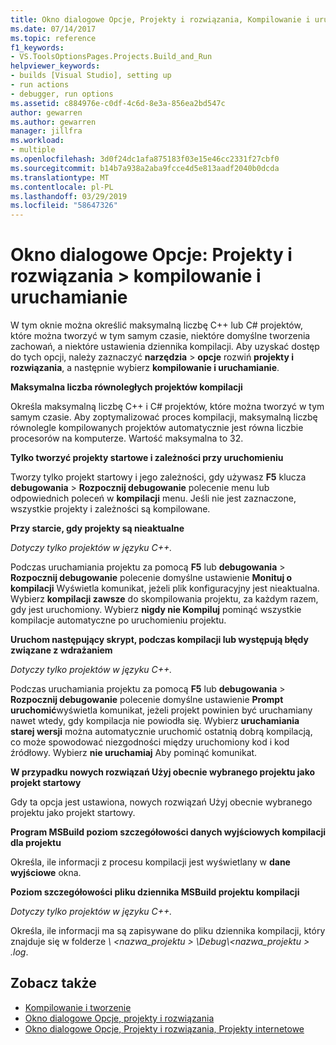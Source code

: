 ```yaml
---
title: Okno dialogowe Opcje, Projekty i rozwiązania, Kompilowanie i uruchamianie
ms.date: 07/14/2017
ms.topic: reference
f1_keywords:
- VS.ToolsOptionsPages.Projects.Build_and_Run
helpviewer_keywords:
- builds [Visual Studio], setting up
- run actions
- debugger, run options
ms.assetid: c884976e-c0df-4c6d-8e3a-856ea2bd547c
author: gewarren
ms.author: gewarren
manager: jillfra
ms.workload:
- multiple
ms.openlocfilehash: 3d0f24dc1afa875183f03e15e46cc2331f27cbf0
ms.sourcegitcommit: b14b7a938a2aba9fcce4d5e813aadf2040b0dcda
ms.translationtype: MT
ms.contentlocale: pl-PL
ms.lasthandoff: 03/29/2019
ms.locfileid: "58647326"
---
```

# <a name="options-dialog-box-projects-and-solutions--build-and-run"></a>Okno dialogowe Opcje: Projekty i rozwiązania \> kompilowanie i uruchamianie

W tym oknie można określić maksymalną liczbę C++ lub C# projektów, które można tworzyć w tym samym czasie, niektóre domyślne tworzenia zachowań, a niektóre ustawienia dziennika kompilacji. Aby uzyskać dostęp do tych opcji, należy zaznaczyć **narzędzia** > **opcje** rozwiń **projekty i rozwiązania**, a następnie wybierz **kompilowanie i uruchamianie**.

**Maksymalna liczba równoległych projektów kompilacji**

Określa maksymalną liczbę C++ i C# projektów, które można tworzyć w tym samym czasie. Aby zoptymalizować proces kompilacji, maksymalną liczbę równolegle kompilowanych projektów automatycznie jest równa liczbie procesorów na komputerze. Wartość maksymalna to 32.

**Tylko tworzyć projekty startowe i zależności przy uruchomieniu**

Tworzy tylko projekt startowy i jego zależności, gdy używasz **F5** klucza **debugowania** > **Rozpocznij debugowanie** polecenie menu lub odpowiednich poleceń w **kompilacji** menu. Jeśli nie jest zaznaczone, wszystkie projekty i zależności są kompilowane.

**Przy starcie, gdy projekty są nieaktualne**

*Dotyczy tylko projektów w języku C++.*

Podczas uruchamiania projektu za pomocą **F5** lub **debugowania** > **Rozpocznij debugowanie** polecenie domyślne ustawienie **Monituj o kompilacji** Wyświetla komunikat, jeżeli plik konfiguracyjny jest nieaktualna. Wybierz **kompilacji zawsze** do skompilowania projektu, za każdym razem, gdy jest uruchomiony. Wybierz **nigdy nie Kompiluj** pominąć wszystkie kompilacje automatyczne po uruchomieniu projektu.

**Uruchom następujący skrypt, podczas kompilacji lub występują błędy związane z wdrażaniem**

*Dotyczy tylko projektów w języku C++.*

Podczas uruchamiania projektu za pomocą **F5** lub **debugowania** > **Rozpocznij debugowanie** polecenie domyślne ustawienie **Prompt uruchomić**wyświetla komunikat, jeżeli projekt powinien być uruchamiany nawet wtedy, gdy kompilacja nie powiodła się. Wybierz **uruchamiania starej wersji** można automatycznie uruchomić ostatnią dobrą kompilacją, co może spowodować niezgodności między uruchomiony kod i kod źródłowy. Wybierz **nie uruchamiaj** Aby pominąć komunikat.

**W przypadku nowych rozwiązań Użyj obecnie wybranego projektu jako projekt startowy**

Gdy ta opcja jest ustawiona, nowych rozwiązań Użyj obecnie wybranego projektu jako projekt startowy.

**Program MSBuild poziom szczegółowości danych wyjściowych kompilacji dla projektu**

Określa, ile informacji z procesu kompilacji jest wyświetlany w **dane wyjściowe** okna.

**Poziom szczegółowości pliku dziennika MSBuild projektu kompilacji**

*Dotyczy tylko projektów w języku C++.*

Określa, ile informacji ma są zapisywane do pliku dziennika kompilacji, który znajduje się w folderze  *\\ \<nazwa_projektu > \Debug\\\<nazwa_projektu > .log*.

## <a name="see-also"></a>Zobacz także

- [Kompilowanie i tworzenie](../../ide/compiling-and-building-in-visual-studio.md)
- [Okno dialogowe Opcje, projekty i rozwiązania](projects-and-solutions-options-dialog-box.md)
- [Okno dialogowe Opcje, Projekty i rozwiązania, Projekty internetowe](options-dialog-box-projects-and-solutions-web-projects.md)
